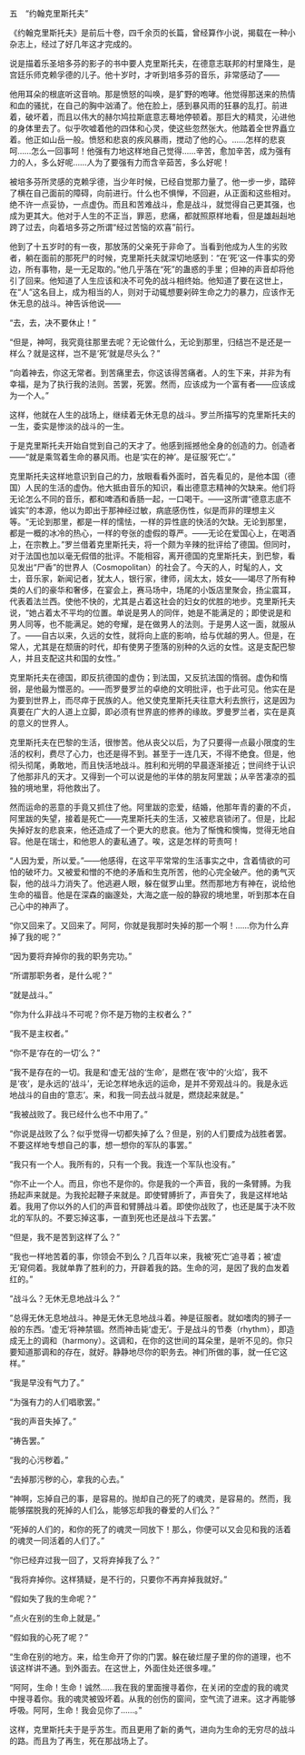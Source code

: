 五　“约翰克里斯托夫”

  

《约翰克里斯托夫》是前后十卷，四千余页的长篇，曾经算作小说，揭载在一种小杂志上，经过了好几年这才完成的。

说是描着乐圣培多芬的影子的书中要人克里斯托夫，在德意志联邦的村里降生，是宫廷乐师克赖孚德的儿子。他十岁时，才听到培多芬的音乐，非常感动了——

  

他用耳朵的根底听这音响。那是愤怒的叫唤，是犷野的咆哮。他觉得那送来的热情和血的骚扰，在自己的胸中汹涌了。他在脸上，感到暴风雨的狂暴的乱打。前进着，破坏着，而且以伟大的赫尔鸠拉斯底意志蓦地停顿着。那巨大的精灵，沁进他的身体里去了。似乎吹嘘着他的四体和心灵，使这些忽然张大。他踏着全世界矗立着。他正如山岳一般。愤怒和悲哀的疾风暴雨，搅动了他的心。……怎样的悲哀呵……怎么一回事呵！他强有力地这样地自己觉得……辛苦，愈加辛苦，成为强有力的人，多么好呢……人为了要强有力而含辛茹苦，多么好呢！

  

被培多芬所灵感的克赖孚德，当少年时候，已经自觉那力量了。他一步一步，踏碎了横在自己面前的障碍，向前进行。什么也不惧惮，不回避，从正面和这些相对。绝不许一点妥协，一点虚伪。而且和苦难战斗，愈是战斗，就觉得自己更其强，也成为更其大。他对于人生的不正当，罪恶，悲痛，都就照原样地看，但是雄赳赳地跨了过去，向着培多芬之所谓“经过苦恼的欢喜”前行。

他到了十五岁时的有一夜，那放荡的父亲死于非命了。当看到他成为人生的劣败者，躺在面前的那死尸的时候，克里斯托夫就深切地感到：“在‘死’这一件事实的旁边，所有事物，是一无足取的。”他几乎落在“死”的蛊惑的手里；但神的声音却将他引了回来。他知道了人生应该和决不可免的战斗相终始。他知道了要在这世上，在“人”这名目上，成为相当的人，则对于动辄想要剁碎生命之力的暴力，应该作无休无息的战斗。神告诉他说——

  

“去，去，决不要休止！”

“但是，神呵，我究竟往那里去呢？无论做什么，无论到那里，归结岂不是还是一样么？就是这样，岂不是‘死’就是尽头么？”

“向着神去，你这无常者。到苦痛里去，你这该得苦痛者。人的生下来，并非为有幸福，是为了执行我的法则。苦罢，死罢。然而，应该成为一个富有者——应该成为一个人。”

  

这样，他就在人生的战场上，继续着无休无息的战斗。罗兰所描写的克里斯托夫的一生，委实是惨淡的战斗的一生。

于是克里斯托夫开始自觉到自己的天才了。他感到摇撼他全身的创造的力。创造者——“就是乘驾着生命的暴风雨。也是‘实在的神’。是征服‘死亡’。”

克里斯托夫这样地意识到自己的力，放眼看看外面时，首先看见的，是他本国（德国）人民的生活的虚伪。他大抵由音乐的知识，看出德意志精神的欠缺来。他们将无论怎么不同的音乐，都和啤酒和香肠一起，一口喝干。——这所谓“德意志底不诚实”的本源，他以为即出于那神经过敏，病底感伤性，似是而非的理想主义等。“无论到那里，都是一样的懦怯，一样的异性底的快活的欠缺。无论到那里，都是一概的冰冷的热心，一样的夸张的虚假的尊严。——无论在爱国心上，在喝酒上，在宗教上。”罗兰借着克里斯托夫，将一个颇为辛辣的批评给了德国。但同时，对于法国也加以毫无假借的批评。不能相容，离开德国的克里斯托夫，到巴黎，看见发出“尸香”的世界人（Cosmopolitan）的社会了。今天的人，时髦的人，文士，音乐家，新闻记者，犹太人，银行家，律师，阔太太，妓女——竭尽了所有种类的人们的豪华和奢侈，在宴会上，赛马场中，场尾的小饭店里聚会，扬尘震耳，代表着法兰西。使他不快的，尤其是占着这社会的妇女的优胜的地步。克里斯托夫说，“她占着太不平均的位置。单说是男人的同伴，她是不能满足的；即使说是和男人同等，也不能满足。她的夸耀，是在做男人的法则。于是男人这一面，就服从了。——自古以来，久远的女性，就将向上底的影响，给与优越的男人。但是，在常人，尤其是在颓唐的时代，却有使男子堕落的别种的久远的女性。这是支配巴黎人，并且支配这共和国的女性。”

克里斯托夫在德国，即反抗德国的虚伪；到法国，又反抗法国的惰弱。虚伪和惰弱，是他最为憎恶的。——而罗曼罗兰的卓绝的文明批评，也于此可见。他实在是为要到世界上，而尽瘁于民族的人。他又使克里斯托夫往意大利去旅行，这是因为真要在广大的人道上立脚，即必须有世界底的修养的缘故。罗曼罗兰者，实在是真的意义的世界人。

克里斯托夫在巴黎的生活，很惨苦。他从丧父以后，为了只要得一点最小限度的生活的权利，费尽了心力，也还是得不到。甚至于一连几天，不得不绝食。但是，他彻头彻尾，勇敢地，而且快活地战斗。胜利和光明的早晨逐渐接近；世间终于认识了他那非凡的天才。又得到一个可以说是他的半体的朋友阿里跋；从辛苦凄凉的孤独的境地里，将他救出了。

然而运命的恶意的手竟又抓住了他。阿里跋的恋爱，结婚，他那年青的妻的不贞，阿里跋的失望，接着是死亡——克里斯托夫的生活，又被悲哀锁闭了。但是，比起失掉好友的悲哀来，他还造成了一个更大的悲哀。他为了惭愧和懊悔，觉得无地自容。他是在瑞士，和他恩人的妻私通了。唉，这是怎样的苛责呵！

“人因为爱，所以爱。”——他感得，在这平平常常的生活事实之中，含着情欲的可怕的破坏力。又被爱和憎的不绝的矛盾和生克所苦，他的心完全破产。他的勇气灭裂，他的战斗力消失了。他逃避人眼，躲在僦罗山里。然而那地方有神在，说给他生命的福音。他是在深森的幽邃处，大海之底一般的静寂的境地里，听到那本在自己心中的神声了。

  

“你又回来了。又回来了。阿阿，你就是我那时失掉的那一个啊！……你为什么弃掉了我的呢？”

“因为要将弃掉你的我的职务完功。”

“所谓那职务者，是什么呢？”

“就是战斗。”

“你为什么非战斗不可呢？你不是万物的主权者么？”

“我不是主权者。”

“你不是‘存在的一切’么？”

“我不是存在的一切。我是和‘虚无’战的‘生命’，是燃在‘夜’中的‘火焰’，我不是‘夜’，是永远的‘战斗’，无论怎样地永远的运命，是并不旁观战斗的。我是永远地战斗的自由的‘意志’。来，和我一同去战斗就是，燃烧起来就是。”

“我被战败了。我已经什么也不中用了。”

“你说是战败了么？似乎觉得一切都失掉了么？但是，别的人们要成为战胜者罢。不要这样地专想自己的事，想一想你的军队的事罢。”

“我只有一个人。我所有的，只有一个我。我连一个军队也没有。”

“你不止一个人。而且，你也不是你的。你是我的一个声音，我的一条臂膊。为我扬起声来就是。为我抡起鞭子来就是。即使臂膊折了，声音失了，我是这样地站着。我用了你以外的人们的声音和臂膊战斗着。即使你战败了，也还是属于决不败北的军队的。不要忘掉这事，一直到死也还是战斗下去罢。”

“但是，我不是苦到这样了么？”

“我也一样地苦着的事，你领会不到么？几百年以来，我被‘死亡’追寻着；被‘虚无’窥伺着。我就单靠了胜利的力，开辟着我的路。生命的河，是因了我的血发着红的。”

“战斗么？无休无息地战斗么？”

“总得无休无息地战斗。神是无休无息地战斗着。神是征服者。就如嗜肉的狮子一般的东西。‘虚无’将神禁锢。然而神击毙‘虚无’。于是战斗的节奏（rhythm），即造成无上的调和（harmony）。这调和，在你的这世间的耳朵里，是听不见的。你只要知道那调和的存在，就好。静静地尽你的职务去。神们所做的事，就一任它这样。”

“我是早没有气力了。”

“为强有力的人们唱歌罢。”

“我的声音失掉了。”

“祷告罢。”

“我的心污秽着。”

“去掉那污秽的心，拿我的心去。”

“神啊，忘掉自己的事，是容易的。抛却自己的死了的魂灵，是容易的。然而，我能够摆脱我的死掉的人们么，能够忘却我的眷爱的人们么？”

“死掉的人们的，和你的死了的魂灵一同放下！那么，你便可以又会见和我的活着的魂灵一同活着的人们了。”

“你已经弃过我一回了，又将弃掉我了么？”

“我将弃掉你。这样猜疑，是不行的，只要你不再弃掉我就好。”

“假如失了我的生命呢？”

“点火在别的生命上就是。”

“假如我的心死了呢？”

“生命在别的地方。来，给生命开了你的门罢。躲在破烂屋子里的你的道理，也不该这样讲不通。到外面去。在这世上，外面住处还很多哩。”

“阿阿，生命！生命！诚然……我在我的里面搜寻着你，在关闭的空虚的我的魂灵中搜寻着你。我的魂灵被毁坏着。从我的创伤的窗间，空气流了进来。这才再能够呼吸。阿阿，生命！我会见你了……。”

  

这样，克里斯托夫于是乎苏生。而且更用了新的勇气，进向为生命的无穷尽的战斗的路。而且为了再生，死在那战场上了。